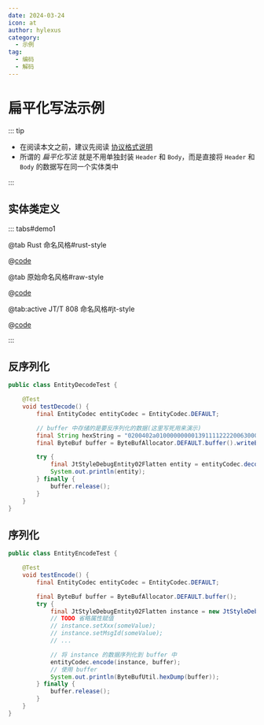 ```yaml
---
date: 2024-03-24
icon: at
author: hylexus
category:
  - 示例
tag:
  - 编码
  - 解码
---
```


# 扁平化写法示例

::: tip

- 在阅读本文之前，建议先阅读 [协议格式说明](protocol.md)
- 所谓的 _扁平化写法_ 就是不用单独封装 `Header` 和 `Body`，而是直接将 `Header` 和 `Body` 的数据写在同一个实体类中

:::

## 实体类定义

::: tabs#demo1

@tab Rust 命名风格#rust-style

@[code](@src/core/entity-codec/demo02/RustStyleDebugEntity02Flatten.java)

@tab 原始命名风格#raw-style

@[code](@src/core/entity-codec/demo02/RawStyleDebugEntity02Flatten.java)

@tab:active JT/T 808 命名风格#jt-style

@[code](@src/core/entity-codec/demo02/JtStyleDebugEntity02Flatten.java)

:::

## 反序列化

```java {12,15}
public class EntityDecodeTest {

    @Test
    void testDecode() {
        final EntityCodec entityCodec = EntityCodec.DEFAULT;

        // buffer 中存储的是要反序列化的数据(这里写死用来演示)
        final String hexString = "0200402a01000000000139111122220063000000580000006f01dc9a0707456246231d029a005a240322222633010400001a0a02020058030200595b";
        final ByteBuf buffer = ByteBufAllocator.DEFAULT.buffer().writeBytes(XtreamBytes.decodeHex(hexString));

        try {
            final JtStyleDebugEntity02Flatten entity = entityCodec.decode(JtStyleDebugEntity02Flatten.class, buffer);
            System.out.println(entity);
        } finally {
            buffer.release();
        }
    }
}
```

## 序列化

```java {16,20}
public class EntityEncodeTest {

    @Test
    void testEncode() {
        final EntityCodec entityCodec = EntityCodec.DEFAULT;

        final ByteBuf buffer = ByteBufAllocator.DEFAULT.buffer();
        try {
            final JtStyleDebugEntity02Flatten instance = new JtStyleDebugEntity02Flatten();
            // TODO 省略属性赋值
            // instance.setXxx(someValue);
            // instance.setMsgId(someValue);
            // ...

            // 将 instance 的数据序列化到 buffer 中
            entityCodec.encode(instance, buffer);
            // 使用 buffer
            System.out.println(ByteBufUtil.hexDump(buffer));
        } finally {
            buffer.release();
        }
    }
}
```

